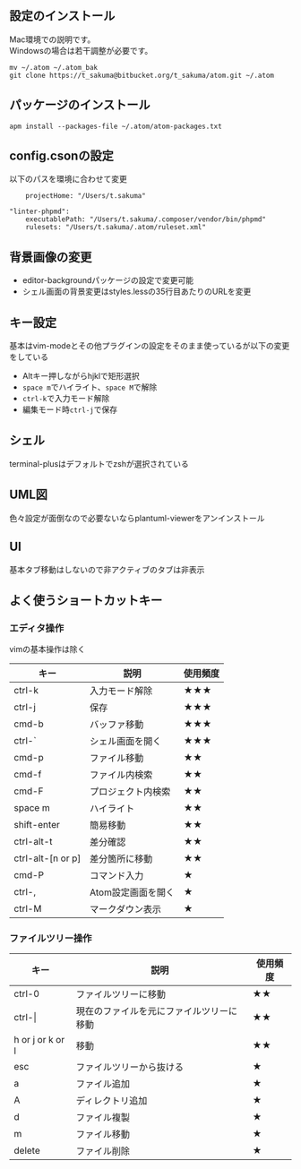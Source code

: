 ## 設定のインストール
Mac環境での説明です。   
Windowsの場合は若干調整が必要です。
```
mv ~/.atom ~/.atom_bak
git clone https://t_sakuma@bitbucket.org/t_sakuma/atom.git ~/.atom
```

## パッケージのインストール
`apm install --packages-file ~/.atom/atom-packages.txt`

## config.csonの設定
以下のパスを環境に合わせて変更
```
    projectHome: "/Users/t.sakuma"
```
```
"linter-phpmd":
    executablePath: "/Users/t.sakuma/.composer/vendor/bin/phpmd"
    rulesets: "/Users/t.sakuma/.atom/ruleset.xml"
```
## 背景画像の変更
- editor-backgroundパッケージの設定で変更可能
- シェル画面の背景変更はstyles.lessの35行目あたりのURLを変更

## キー設定
基本はvim-modeとその他プラグインの設定をそのまま使っているが以下の変更をしている
- Altキー押しながらhjklで矩形選択
- `space m`でハイライト、`space M`で解除
- `ctrl-k`で入力モード解除
- 編集モード時`ctrl-j`で保存

## シェル
terminal-plusはデフォルトでzshが選択されている

## UML図
色々設定が面倒なので必要ないならplantuml-viewerをアンインストール

## UI
基本タブ移動はしないので非アクティブのタブは非表示

## よく使うショートカットキー
### エディタ操作
vimの基本操作は除く

|キー  |説明  |使用頻度|
|------|------|------|
|ctrl-k|入力モード解除|★★★|
|ctrl-j|保存|★★★|
|cmd-b|バッファ移動|★★★|
|ctrl-`|シェル画面を開く|★★★|
|cmd-p|ファイル移動|★★|
|cmd-f|ファイル内検索|★★|
|cmd-F|プロジェクト内検索|★★|
|space m|ハイライト|★★|
|shift-enter|簡易移動|★★|
|ctrl-alt-t|差分確認|★★|
|ctrl-alt-[n or p]|差分箇所に移動|★★|
|cmd-P|コマンド入力|★|
|ctrl-,|Atom設定画面を開く|★|
|ctrl-M|マークダウン表示|★|

### ファイルツリー操作
|キー  |説明  |使用頻度|
|------|------|------|
|ctrl-0|ファイルツリーに移動|★★|
|ctrl-&#124;|現在のファイルを元にファイルツリーに移動|★★|
|h or j or k or l|移動|★★|
|esc|ファイルツリーから抜ける|★|
|a|ファイル追加|★|
|A|ディレクトリ追加|★|
|d|ファイル複製|★|
|m|ファイル移動|★|
|delete|ファイル削除|★|
